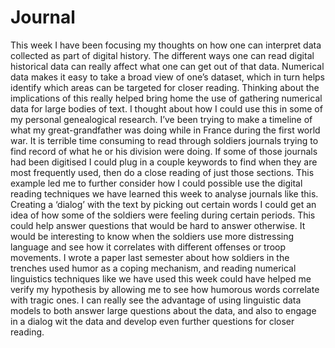 <H1> Journal </H1> 
<p> This week I have been focusing my thoughts on how one can interpret data collected as part of digital history. The different ways one can read digital historical data can really affect what one can get out of that data. Numerical data makes it easy to take a broad view of one’s dataset, which in turn helps identify which areas can be targeted for closer reading. Thinking about the implications of this really helped bring home the use of gathering numerical data for large bodies of text. I thought about how I could use this in some of my personal genealogical research. I’ve been trying to make a timeline of what my great-grandfather was doing while in France during the first world war. It is terrible time consuming to read through soldiers journals trying to find record of what he or his division were doing. If some of those journals had been digitised I could plug in a couple keywords to find when they are most frequently used, then do a close reading of just those sections. This example led me to further consider how I could possible use the digital reading techniques we have learned this week to analyse journals like this. Creating a ‘dialog’ with the text by picking out certain words I could get an idea of how some of the soldiers were feeling during certain periods. This could help answer questions that would be hard to answer otherwise. It would be interesting to know when the soldiers use more distressing language and see how it correlates with different offenses or troop movements. I wrote a paper last semester about how soldiers in the trenches used humor as a coping mechanism, and reading numerical linguistics techniques like we have used this week could have helped me verify my hypothesis by allowing me to see how humorous words correlate with tragic ones. I can really see the advantage of using linguistic data models to both answer large questions about the data, and also to engage in a dialog wit the data and develop even further questions for closer reading. </p>
